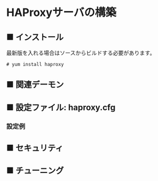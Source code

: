 # HAProxyサーバの構築
## ■ インストール
最新版を入れる場合はソースからビルドする必要があります。
```
# yum install haproxy
```
## ■ 関連デーモン
## ■ 設定ファイル: haproxy.cfg
### 設定例
## ■ セキュリティ
## ■ チューニング
